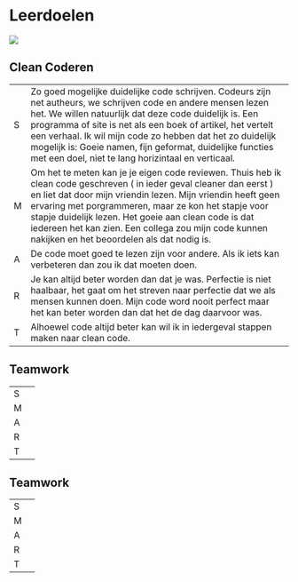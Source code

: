 # Leerdoelen
![](https://www.passionned.nl/wp/wp-content/uploads/smart-doelen.png)
## Clean Coderen
|   |  |
|---|------|
|  S | Zo goed mogelijke duidelijke code schrijven. Codeurs zijn net autheurs, we schrijven code en andere mensen lezen het. We willen natuurlijk dat deze code duidelijk is. Een programma of site is net als een boek of artikel, het vertelt een verhaal. Ik wil mijn code zo hebben dat het zo duidelijk mogelijk is: Goeie namen, fijn geformat, duidelijke functies met een doel, niet te lang horizintaal en verticaal. |
|  M | Om het te meten kan je je eigen code reviewen. Thuis heb ik clean code geschreven ( in ieder geval cleaner dan eerst ) en liet dat door mijn vriendin lezen. Mijn vriendin heeft geen ervaring met porgrammeren, maar ze kon het stapje voor stapje duidelijk lezen. Het goeie aan clean code is dat iedereen het kan zien. Een collega zou mijn code kunnen nakijken en het beoordelen als dat nodig is. |
|  A | De code moet goed te lezen zijn voor andere. Als ik iets kan verbeteren dan zou ik dat moeten doen. |
|  R | Je kan altijd beter worden dan dat je was. Perfectie is niet haalbaar, het gaat om het streven naar perfectie dat we als mensen kunnen doen. Mijn code word nooit perfect maar het kan beter worden dan dat het de dag daarvoor was. |
|  T | Alhoewel code altijd beter kan wil ik in iedergeval stappen maken naar clean code. |
## Teamwork
|   |  |
|---|------|
|  S |  |
|  M |  |
|  A |  |
|  R |  |
|  T |  |
## Teamwork
|   |  |
|---|------|
|  S |  |
|  M |  |
|  A |  |
|  R |  |
|  T |  |